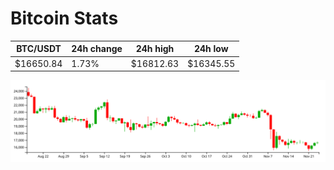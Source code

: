 # Bitcoin Stats

BTC/USDT|24h change|24h high|24h low|
|---|---|---|---|
|$16650.84|1.73%|$16812.63|$16345.55|

<img src="./chart.svg">
